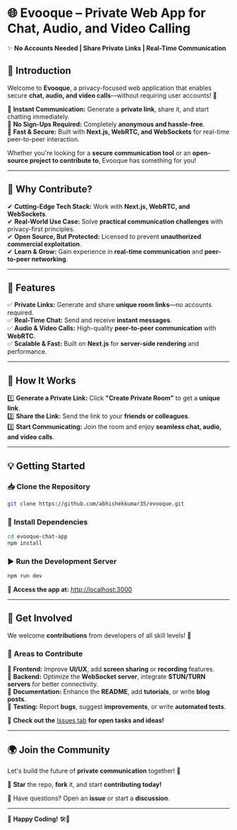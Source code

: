 # 🌐 Evooque – Private Web App for Chat, Audio, and Video Calling  

✨ **No Accounts Needed | Share Private Links | Real-Time Communication**  

## 🚀 Introduction  

Welcome to **Evooque**, a privacy-focused web application that enables secure **chat, audio, and video calls**—without requiring user accounts! 🎉  

🔹 **Instant Communication:** Generate a **private link**, share it, and start chatting immediately.  
🔹 **No Sign-Ups Required:** Completely **anonymous and hassle-free**.  
🔹 **Fast & Secure:** Built with **Next.js, WebRTC, and WebSockets** for real-time peer-to-peer interaction.  

Whether you're looking for a **secure communication tool** or an **open-source project to contribute to**, Evooque has something for you!  

---

## 🎯 Why Contribute?  

✔ **Cutting-Edge Tech Stack:** Work with **Next.js, WebRTC, and WebSockets**.  
✔ **Real-World Use Case:** Solve **practical communication challenges** with privacy-first principles.  
✔ **Open Source, But Protected:** Licensed to prevent **unauthorized commercial exploitation**.  
✔ **Learn & Grow:** Gain experience in **real-time communication** and **peer-to-peer networking**.  

---

## 🌟 Features  

✅ **Private Links:** Generate and share **unique room links**—no accounts required.  
✅ **Real-Time Chat:** Send and receive **instant messages**.  
✅ **Audio & Video Calls:** High-quality **peer-to-peer communication** with **WebRTC**.  
✅ **Scalable & Fast:** Built on **Next.js** for **server-side rendering** and performance.  

---

## 🔧 How It Works  

1️⃣ **Generate a Private Link:** Click **"Create Private Room"** to get a **unique link**.  
2️⃣ **Share the Link:** Send the link to your **friends or colleagues**.  
3️⃣ **Start Communicating:** Join the room and enjoy **seamless chat, audio, and video calls**.  

---

## 💡 Getting Started  

### 📥 Clone the Repository  

```bash
git clone https://github.com/abhishekkumar35/evooque.git
```

### 📌 Install Dependencies  

```bash
cd evooque-chat-app
npm install
```

### ▶ Run the Development Server  

```bash
npm run dev
```

🔗 **Access the app at:** [http://localhost:3000](http://localhost:3000)  

---

## 🤝 Get Involved  

We welcome **contributions** from developers of all skill levels! 🚀  

### 📌 Areas to Contribute  

🔹 **Frontend:** Improve **UI/UX**, add **screen sharing** or **recording** features.  
🔹 **Backend:** Optimize the **WebSocket server**, integrate **STUN/TURN servers** for better connectivity.  
🔹 **Documentation:** Enhance the **README**, add **tutorials**, or write **blog posts**.  
🔹 **Testing:** Report **bugs**, suggest **improvements**, or write **automated tests**.  

📌 **Check out the** [Issues tab](https://github.com/abhishekkumar35/evooque/issues) **for open tasks and ideas!**  

---

## 🌍 Join the Community  

Let's build the future of **private communication** together! 🚀  

🌟 **Star** the repo, **fork** it, and start **contributing today!**  

💬 Have questions? Open an **issue** or start a **discussion**.  

---

📢 **Happy Coding!** 🛠️🚀